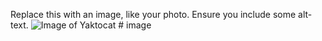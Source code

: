 Replace this with an image, like your photo. Ensure you include some alt-text.
![Image of Yaktocat](https://octodex.github.com/images/yaktocat.png) # image
